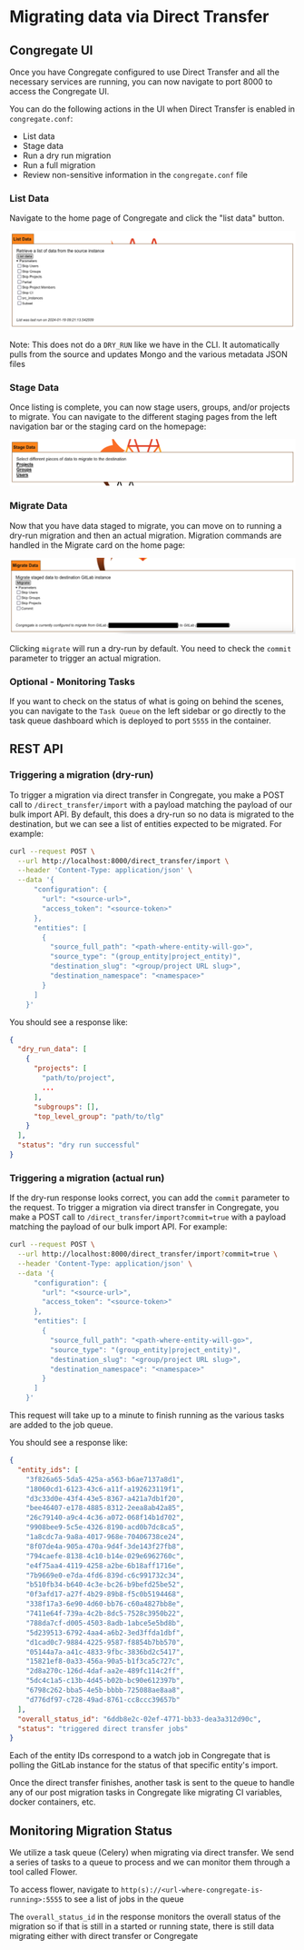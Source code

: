 # Migrating data via Direct Transfer

## Congregate UI

Once you have Congregate configured to use Direct Transfer and all the necessary services are running,
you can now navigate to port 8000 to access the Congregate UI.

You can do the following actions in the UI when Direct Transfer is enabled in `congregate.conf`:

- List data
- Stage data
- Run a dry run migration
- Run a full migration
- Review non-sensitive information in the `congregate.conf` file

### List Data

Navigate to the home page of Congregate and click the "list data" button. 

<img src="/img/list-screenshot.png"/>

Note: This does not do a `DRY_RUN` like we have in the CLI. It automatically pulls from the source and updates Mongo and the various metadata JSON files

### Stage Data

Once listing is complete, you can now stage users, groups, and/or projects to migrate.
You can navigate to the different staging pages from the left navigation bar or the staging card
on the homepage:

<img src="/img/stage-screenshot.png"/>

### Migrate Data

Now that you have data staged to migrate, you can move on to running a dry-run migration and then an actual migration. Migration commands are handled in the Migrate card on the home page:

<img src="/img/migrate-screenshot.png"/>

Clicking `migrate` will run a dry-run by default. You need to check the `commit` parameter to trigger an actual migration.

### Optional - Monitoring Tasks

If you want to check on the status of what is going on behind the scenes, you can navigate to the `Task Queue` on the left sidebar or go directly to the task queue dashboard which is deployed to port `5555` in the container.

## REST API

### Triggering a migration (dry-run)

To trigger a migration via direct transfer in Congregate, you make a POST call to `/direct_transfer/import` with a payload matching the payload of our bulk import API. By default, this does a dry-run so no data is migrated to the destination, but we can see a list of entities expected to be migrated. For example:

```bash
curl --request POST \
  --url http://localhost:8000/direct_transfer/import \
  --header 'Content-Type: application/json' \
  --data '{
      "configuration": {
        "url": "<source-url>",
        "access_token": "<source-token>"
      },
      "entities": [
        {
          "source_full_path": "<path-where-entity-will-go>",
          "source_type": "(group_entity|project_entity)",
          "destination_slug": "<group/project URL slug>",
          "destination_namespace": "<namespace>"
        }
      ]
    }'
```

You should see a response like:

```json
{
  "dry_run_data": [
    {
      "projects": [
        "path/to/project",
        ...
      ],
      "subgroups": [],
      "top_level_group": "path/to/tlg"
    }
  ],
  "status": "dry run successful"
}
```

### Triggering a migration (actual run)

If the dry-run response looks correct, you can add the `commit` parameter to the request. To trigger a migration via direct transfer in Congregate, you make a POST call to `/direct_transfer/import?commit=true` with a payload matching the payload of our bulk import API. For example:

```bash
curl --request POST \
  --url http://localhost:8000/direct_transfer/import?commit=true \
  --header 'Content-Type: application/json' \
  --data '{
      "configuration": {
        "url": "<source-url>",
        "access_token": "<source-token>"
      },
      "entities": [
        {
          "source_full_path": "<path-where-entity-will-go>",
          "source_type": "(group_entity|project_entity)",
          "destination_slug": "<group/project URL slug>",
          "destination_namespace": "<namespace>"
        }
      ]
    }'
```

This request will take up to a minute to finish running as the various tasks are added to the job queue.

You should see a response like:

```json
{
  "entity_ids": [
    "3f826a65-5da5-425a-a563-b6ae7137a8d1",
    "18060cd1-6123-43c6-a11f-a192623119f1",
    "d3c33d0e-43f4-43e5-8367-a421a7db1f20",
    "bee46407-e178-4885-8312-2eea8ab42a85",
    "26c79140-a9c4-4c36-a072-068f14b1d702",
    "9908bee9-5c5e-4326-8190-acd0b7dc8ca5",
    "1a8cdc7a-9a8a-4017-968e-70406738ce24",
    "8f07de4a-905a-470a-9d4f-3de143f27fb8",
    "794caefe-8138-4c10-b14e-029e6962760c",
    "e4f75aa4-4119-4258-a2be-6b18aff1716e",
    "7b9669e0-e7da-4fd6-839d-c6c991732c34",
    "b510fb34-b640-4c3e-bc26-b9befd25be52",
    "0f3afd17-a27f-4b29-89b8-f5c0b5194468",
    "338f17a3-6e90-4d60-bb76-c60a4827bb8e",
    "7411e64f-739a-4c2b-8dc5-7528c3950b22",
    "788da7cf-d005-4503-8adb-1abce5e5bd8b",
    "5d239513-6792-4aa4-a6b2-3ed3ffda1dbf",
    "d1cad0c7-9884-4225-9587-f8854b7bb570",
    "05144a7a-a41c-4833-9fbc-3836bd2c5417",
    "15821ef8-0a33-456a-90a5-b1f3ca5c727c",
    "2d8a270c-126d-4daf-aa2e-489fc114c2ff",
    "5dc4c1a5-c13b-4d45-b02b-bc90e612397b",
    "6798c262-bba5-4e5b-bbbb-725088ae8aa8",
    "d776df97-c728-49ad-8761-cc8ccc39657b"
  ],
  "overall_status_id": "6ddb8e2c-02ef-4771-bb33-dea3a312d90c",
  "status": "triggered direct transfer jobs"
}
```

Each of the entity IDs correspond to a watch job in Congregate that is polling the GitLab instance for the status of that specific entity's import.

Once the direct transfer finishes, another task is sent to the queue to handle any of our post migration tasks in Congregate like migrating CI variables, docker containers, etc.

## Monitoring Migration Status

We utilize a task queue (Celery) when migrating via direct transfer.
We send a series of tasks to a queue to process and we can monitor them through a tool called Flower.

To access flower, navigate to `http(s)://<url-where-congregate-is-running>:5555` to see a list of jobs in the queue

The `overall_status_id` in the response monitors the overall status of the migration so if that is still in a started or running state, there is still data migrating either with direct transfer or Congregate


